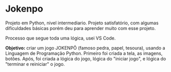 # Jokenpo
Projeto em Python, nivel intermediario.
Projeto satisfatório, com algumas dificuldades básicas porém deu para aprender muito com esse projeto.

Processo que segue toda uma lógica, usei VS Code.

<b>Objetivo:</b> criar um jogo JOKENPÔ (famoso pedra, papel, tesoura), usando a Linguagem de Programação Python.
Primeiro foi criada a tela, as imagens, botões.
Após, foi criada a lógica do jogo, lógica do "iniciar jogo", e lógica do "terminar e reiniciar" o jogo.




